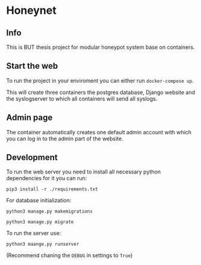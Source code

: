 # Honeynet
## Info
This is BUT thesis project for modular honeypot system base on containers.

## Start the web
To run the project in your enviroment you can either run
`docker-compose up`.

This will create three containers the postgres database, Django website and the syslogserver to which all containers will send all syslogs.

## Admin page
The container automatically creates one default admin account with which you can log in to the admin part of the website.


## Development
To run the web server you need to install all necessary python dependencies for it you can run:

`pip3 install -r ./requirements.txt`

For database initialization:

`python3 manage.py makemigrations`

`python3 manage.py migrate`

To run the server use:

`python3 maange.py runserver`

(Recommend chaning the `DEBUG` in settings to `True`)
